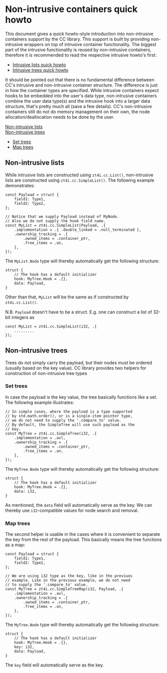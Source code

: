 # Non-intrusive containers quick howto

This document gives a quick howto-style introduction into non-intrusive containers support by the CC library. This support is built by providing non-intrusive wrappers on top of intrusive container functionality. The biggest part of the intrusive functionality is reused by non-intrusive containers, therefore it is recommended to read the respective intrusive howto's first:
- [Intrusive lists quick howto](intrusive-lists.md)
- [Intrusive trees quick howto](intrusive-trees.md)

It should be pointed out that there is no fundamental difference between CC's intrusive and non-intrusive container structure. The difference is just in how the container types are specified. While intrusive containers expect hooks to be embedded into the user's data type, non-intrusive containers combine the user data type(s) and the intrusive hook into a larger data structure, that's pretty much all (save a few details). CC's non-intrusive containers still do not do memory management on their own, the node allocation/deallocation needs to be done by the user.

[Non-intrusive lists](#non-intrusive-lists)  
[Non-intrusive trees](#non-intrusive-trees)
- [Set trees](#set-trees)
- [Map trees](#map-trees)

## Non-intrusive lists

While intrusive lists are constructed using `zt4i.cc.List()`, non-intrusive lists are constructed using `zt4i.cc.SimpleList()`. The following example demonstrates:
```
const Payload = struct {
    field1: Type1,
    field2: Type2,
};

// Notice that we supply Payload instead of MyNode.
// Also we do not supply the hook field name.
const MyList = zt4i.cc.SimpleList(Payload, .{
    .implementation = .{ .double_linked = .null_terminated },
    .ownership_tracking = .{
        .owned_items = .container_ptr,
        .free_items = .on,
    },
});
```
The `MyList.Node` type will thereby automatically get the following structure:
```
struct {
    // The hook has a default initializer
    hook: MyTree.Hook = .{},
    data: Payload,
}
```
Other than that, `MyList` will be the same as if constructed by `zt4i.cc.List()`.

N.B. `Payload` doesn't have to be a struct. E.g. one can construct a list of 32-bit integers as
```
const MyList = zt4i.cc.SimpleList(i32, .{
    .........
});
```

## Non-intrusive trees

Trees do not simply carry the payload, but their nodes must be ordered (usually based on the key value). CC library provides two helpers for construction of non-intrusive tree types

### Set trees

In case the payload _is_ the key value, the tree basically functions like a set. The following example illustrates:
```
// In simple cases, where the payload is a type supported
// by std.math.order(), or is a single-item pointer type,
// we do not need to supply the '.compare_to' value.
// By default, the SimpleTree will use such payload as the
// key.
const MyTree = zt4i.cc.SimpleTree(i32, .{
    .implementation = .avl,
    .ownership_tracking = .{
        .owned_items = .container_ptr,
        .free_items = .on,
    },
});
```
The `MyTree.Node` type will thereby automatically get the following structure:
```
struct {
    // The hook has a default initializer
    hook: MyTree.Hook = .{},
    data: i32,
}
```
As mentioned, the `data` field will automatically serve as the key. We can thereby use `i32`-compatible values for node search and removal.

### Map trees

The second helper is usable in the cases where it is convenient to separate the key from the rest of the payload. This basically means the tree functions as a map:
```
const Payload = struct {
    field1: Type1,
    field2: Type2,
};

// We are using i32 type as the key, like in the previuos
// example. Like in the previous example, we do not need
// to supply the '.compare_to' value.
const MyTree = zt4i.cc.SimpleTreeMap(i32, Payload, .{
    .implementation = .avl,
    .ownership_tracking = .{
        .owned_items = .container_ptr,
        .free_items = .on,
    },
});
```
The `MyTree.Node` type will thereby automatically get the following structure:
```
struct {
    // The hook has a default initializer
    hook: MyTree.Hook = .{},
    key: i32,
    data: Payload,
}
```
The `key` field will automatically serve as the key.
